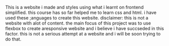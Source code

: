 This is a website i made and styles using what i learnt on frontend simplified. this course has so far helped me to learn css and html. i have used these ;anguages to create this website. disclaimer: this is not a website with alot of content. the main focus of this project was to use flexbox to create aresponsive website and i believe i have succseded in this factor. this is not a serious attempt at a website and i will be soon trying to do that.
